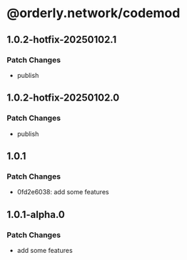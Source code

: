 # @orderly.network/codemod

## 1.0.2-hotfix-20250102.1

### Patch Changes

- publish

## 1.0.2-hotfix-20250102.0

### Patch Changes

- publish

## 1.0.1

### Patch Changes

- 0fd2e6038: add some features

## 1.0.1-alpha.0

### Patch Changes

- add some features
